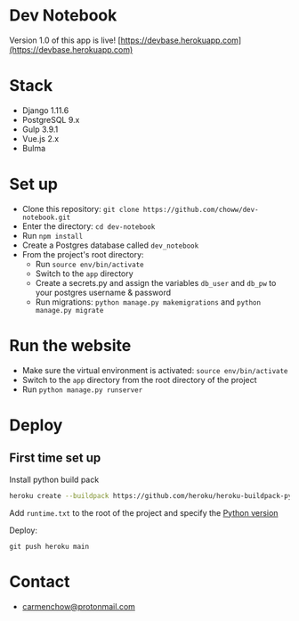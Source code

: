 Dev Notebook
============

Version 1.0 of this app is live! [https://devbase.herokuapp.com](https://devbase.herokuapp.com)

# Stack
* Django 1.11.6
* PostgreSQL 9.x
* Gulp 3.9.1
* Vue.js 2.x
* Bulma

# Set up
* Clone this repository: `git clone https://github.com/choww/dev-notebook.git`
* Enter the directory: `cd dev-notebook`
* Run `npm install`
* Create a Postgres database called `dev_notebook`
* From the project's root directory: 
    * Run `source env/bin/activate`
    * Switch to the `app` directory
    * Create a secrets.py and assign the variables `db_user` and `db_pw` to your postgres username & password
    * Run migrations: `python manage.py makemigrations` and `python manage.py migrate`

# Run the website
* Make sure the virtual environment is activated: `source env/bin/activate`
* Switch to the `app` directory from the root directory of the project
* Run `python manage.py runserver`

# Deploy

## First time set up

Install python build pack
```sh
heroku create --buildpack https://github.com/heroku/heroku-buildpack-python.git
```

Add `runtime.txt` to the root of the project and specify the [Python version](https://devcenter.heroku.com/articles/python-runtimes)

Deploy: 
```
git push heroku main
```

# Contact
* carmenchow@protonmail.com
